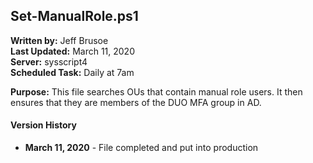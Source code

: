 ## Set-ManualRole.ps1

**Written by:** Jeff Brusoe<br>
**Last Updated:** March 11, 2020<br>
**Server:** sysscript4<br>
**Scheduled Task:** Daily at 7am<br>

**Purpose:** This file searches OUs that contain manual role users. It then ensures that they are members of the DUO MFA group in AD.<br>

#### Version History
* **March 11, 2020** - File completed and put into production
